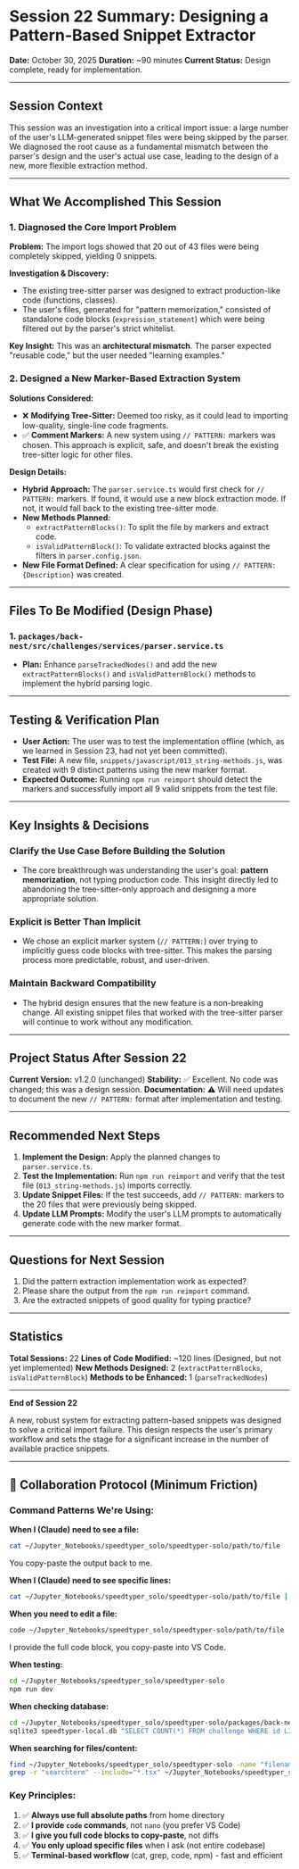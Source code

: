 # Session 22 Summary: Designing a Pattern-Based Snippet Extractor

**Date:** October 30, 2025
**Duration:** ~90 minutes
**Current Status:** Design complete, ready for implementation.

---

## Session Context

This session was an investigation into a critical import issue: a large number of the user's LLM-generated snippet files were being skipped by the parser. We diagnosed the root cause as a fundamental mismatch between the parser's design and the user's actual use case, leading to the design of a new, more flexible extraction method.

---

## What We Accomplished This Session

### 1. Diagnosed the Core Import Problem

**Problem:** The import logs showed that 20 out of 43 files were being completely skipped, yielding 0 snippets.

**Investigation & Discovery:**

- The existing tree-sitter parser was designed to extract production-like code (functions, classes).
- The user's files, generated for "pattern memorization," consisted of standalone code blocks (`expression_statement`) which were being filtered out by the parser's strict whitelist.

**Key Insight:** This was an **architectural mismatch**. The parser expected "reusable code," but the user needed "learning examples."

### 2. Designed a New Marker-Based Extraction System

**Solutions Considered:**

- ❌ **Modifying Tree-Sitter:** Deemed too risky, as it could lead to importing low-quality, single-line code fragments.
- ✅ **Comment Markers:** A new system using `// PATTERN:` markers was chosen. This approach is explicit, safe, and doesn't break the existing tree-sitter logic for other files.

**Design Details:**

- **Hybrid Approach:** The `parser.service.ts` would first check for `// PATTERN:` markers. If found, it would use a new block extraction mode. If not, it would fall back to the existing tree-sitter mode.
- **New Methods Planned:**
  - `extractPatternBlocks()`: To split the file by markers and extract code.
  - `isValidPatternBlock()`: To validate extracted blocks against the filters in `parser.config.json`.
- **New File Format Defined:** A clear specification for using `// PATTERN: {Description}` was created.

---

## Files To Be Modified (Design Phase)

### 1. `packages/back-nest/src/challenges/services/parser.service.ts`

- **Plan:** Enhance `parseTrackedNodes()` and add the new `extractPatternBlocks()` and `isValidPatternBlock()` methods to implement the hybrid parsing logic.

---

## Testing & Verification Plan

- **User Action:** The user was to test the implementation offline (which, as we learned in Session 23, had not yet been committed).
- **Test File:** A new file, `snippets/javascript/013_string-methods.js`, was created with 9 distinct patterns using the new marker format.
- **Expected Outcome:** Running `npm run reimport` should detect the markers and successfully import all 9 valid snippets from the test file.

---

## Key Insights & Decisions

### Clarify the Use Case Before Building the Solution

- The core breakthrough was understanding the user's goal: **pattern memorization**, not typing production code. This insight directly led to abandoning the tree-sitter-only approach and designing a more appropriate solution.

### Explicit is Better Than Implicit

- We chose an explicit marker system (`// PATTERN:`) over trying to implicitly guess code blocks with tree-sitter. This makes the parsing process more predictable, robust, and user-driven.

### Maintain Backward Compatibility

- The hybrid design ensures that the new feature is a non-breaking change. All existing snippet files that worked with the tree-sitter parser will continue to work without any modification.

---

## Project Status After Session 22

**Current Version:** v1.2.0 (unchanged)
**Stability:** ✅ Excellent. No code was changed; this was a design session.
**Documentation:** ⚠️ Will need updates to document the new `// PATTERN:` format after implementation and testing.

---

## Recommended Next Steps

1.  **Implement the Design:** Apply the planned changes to `parser.service.ts`.
2.  **Test the Implementation:** Run `npm run reimport` and verify that the test file (`013_string-methods.js`) imports correctly.
3.  **Update Snippet Files:** If the test succeeds, add `// PATTERN:` markers to the 20 files that were previously being skipped.
4.  **Update LLM Prompts:** Modify the user's LLM prompts to automatically generate code with the new marker format.

---

## Questions for Next Session

1.  Did the pattern extraction implementation work as expected?
2.  Please share the output from the `npm run reimport` command.
3.  Are the extracted snippets of good quality for typing practice?

---

## Statistics

**Total Sessions:** 22
**Lines of Code Modified:** ~120 lines (Designed, but not yet implemented)
**New Methods Designed:** 2 (`extractPatternBlocks`, `isValidPatternBlock`)
**Methods to be Enhanced:** 1 (`parseTrackedNodes`)

---

**End of Session 22**

A new, robust system for extracting pattern-based snippets was designed to solve a critical import failure. This design respects the user's primary workflow and sets the stage for a significant increase in the number of available practice snippets.

---

## 🤝 Collaboration Protocol (Minimum Friction)

### Command Patterns We're Using:

**When I (Claude) need to see a file:**

```bash
cat ~/Jupyter_Notebooks/speedtyper_solo/speedtyper-solo/path/to/file
```

You copy-paste the output back to me.

**When I (Claude) need to see specific lines:**

```bash
cat ~/Jupyter_Notebooks/speedtyper_solo/speedtyper-solo/path/to/file | grep -A 20 "searchTerm"
```

**When you need to edit a file:**

```bash
code ~/Jupyter_Notebooks/speedtyper_solo/speedtyper-solo/path/to/file
```

I provide the full code block, you copy-paste into VS Code.

**When testing:**

```bash
cd ~/Jupyter_Notebooks/speedtyper_solo/speedtyper-solo
npm run dev
```

**When checking database:**

```bash
cd ~/Jupyter_Notebooks/speedtyper_solo/speedtyper-solo/packages/back-nest
sqlite3 speedtyper-local.db "SELECT COUNT(*) FROM challenge WHERE id LIKE 'local-%';"
```

**When searching for files/content:**

```bash
find ~/Jupyter_Notebooks/speedtyper_solo/speedtyper-solo -name "filename"
grep -r "searchterm" --include="*.tsx" ~/Jupyter_Notebooks/speedtyper_solo/speedtyper-solo/
```

### Key Principles:

1.  ✅ **Always use full absolute paths** from home directory
2.  ✅ **I provide `code` commands**, not `nano` (you prefer VS Code)
3.  ✅ **I give you full code blocks to copy-paste**, not diffs
4.  ✅ **You only upload specific files** when I ask (not entire codebase)
5.  ✅ **Terminal-based workflow** (cat, grep, code, npm) - fast and efficient

